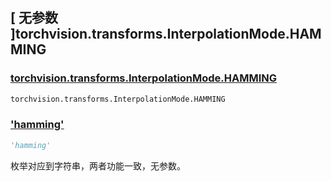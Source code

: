## [ 无参数 ]torchvision.transforms.InterpolationMode.HAMMING

### [torchvision.transforms.InterpolationMode.HAMMING](https://pytorch.org/vision/stable/index.html)

```python
torchvision.transforms.InterpolationMode.HAMMING
```

### ['hamming']()

```python
'hamming'
```

枚举对应到字符串，两者功能一致，无参数。
